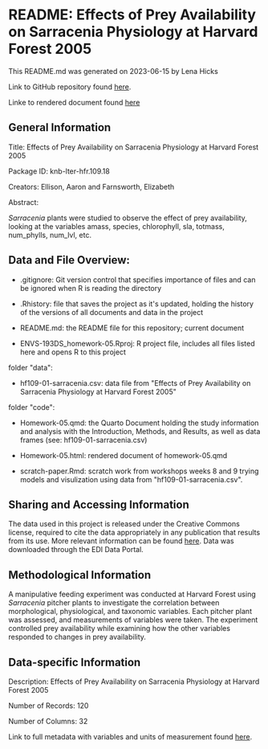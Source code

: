 # README: Effects of Prey Availability on Sarracenia Physiology at Harvard Forest 2005

This README.md was generated on 2023-06-15 by Lena Hicks

Link to GitHub repository found [here](https://github.com/lenahicks/ENVS-193DS_homework-05). 

Linke to rendered document found [here](https://lenahicks.github.io/ENVS-193DS_homework-05/code/Homework-05.html)

## General Information

Title: Effects of Prey Availability on Sarracenia Physiology at Harvard Forest 2005

Package ID: knb-lter-hfr.109.18

Creators: Ellison, Aaron and Farnsworth, Elizabeth

Abstract:

*Sarracenia* plants were studied to observe the effect of prey availability, looking at the variables amass, species, chlorophyll, sla, totmass, num_phylls, num_lvl, etc.

## Data and File Overview:

-   .gitignore: Git version control that specifies importance of files and can be ignored when R is reading the directory

-   .Rhistory: file that saves the project as it's updated, holding the history of the versions of all documents and data in the project

-   README.md: the README file for this repository; current document

-   ENVS-193DS_homework-05.Rproj: R project file, includes all files listed here and opens R to this project

folder "data":

-   hf109-01-sarracenia.csv: data file from "Effects of Prey Availability on Sarracenia Physiology at Harvard Forest 2005"

folder "code":

-   Homework-05.qmd: the Quarto Document holding the study information and analysis with the Introduction, Methods, and Results, as well as data frames (see: hf109-01-sarracenia.csv)

-   Homework-05.html:  rendered document of homework-05.qmd

-   scratch-paper.Rmd: scratch work from workshops weeks 8 and 9 trying models and visulization using data from "hf109-01-sarracenia.csv".

## Sharing and Accessing Information

The data used in this project is released under the Creative Commons license, required to cite the data appropriately in any publication that results from its use. More relevant information can be found [here](https://portal.edirepository.org/nis/metadataviewer?packageid=knb-lter-hfr.109.18). Data was downloaded through the EDI Data Portal.

## Methodological Information

A manipulative feeding experiment was conducted at Harvard Forest using *Sarracenia* pitcher plants to investigate the correlation between morphological, physiological, and taxonomic variables. Each pitcher plant was assessed, and measurements of variables were taken. The experiment controlled prey availability while examining how the other variables responded to changes in prey availability.

## Data-specific Information

Description: Effects of Prey Availability on Sarracenia Physiology at Harvard Forest 2005

Number of Records: 120

Number of Columns: 32

Link to full metadata with variables and units of measurement found [here](https://portal.edirepository.org/nis/metadataviewer?packageid=knb-lter-hfr.109.18).